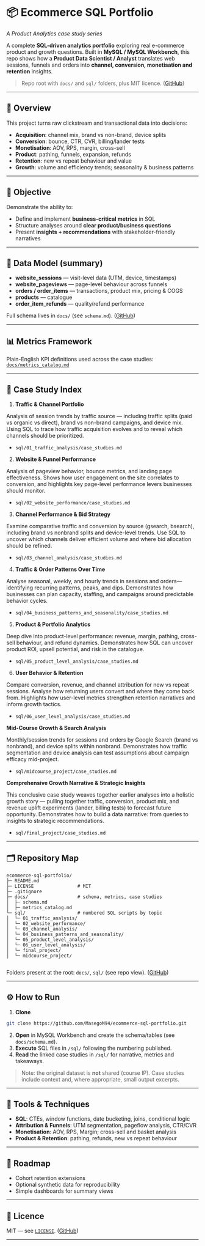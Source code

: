 # 📦 Ecommerce SQL Portfolio

*A Product Analytics case study series*

A complete **SQL-driven analytics portfolio** exploring real e-commerce product and growth questions.
Built in **MySQL / MySQL Workbench**, this repo shows how a **Product Data Scientist / Analyst** translates web sessions, funnels and orders into **channel, conversion, monetisation and retention** insights.

> Repo root with `docs/` and `sql/` folders, plus MIT licence. ([GitHub][1])

---

## 🧭 Overview

This project turns raw clickstream and transactional data into decisions:

* **Acquisition**: channel mix, brand vs non-brand, device splits
* **Conversion**: bounce, CTR, CVR, billing/lander tests
* **Monetisation**: AOV, RPS, margin, cross-sell
* **Product**: pathing, funnels, expansion, refunds
* **Retention**: new vs repeat behaviour and value
* **Growth**: volume and efficiency trends; seasonality & business patterns

---

## 🎯 Objective

Demonstrate the ability to:

* Define and implement **business-critical metrics** in SQL
* Structure analyses around **clear product/business questions**
* Present **insights + recommendations** with stakeholder-friendly narratives

---

## 🧱 Data Model (summary)

* **website_sessions** — visit-level data (UTM, device, timestamps)
* **website_pageviews** — page-level behaviour across funnels
* **orders / order_items** — transactions, product mix, pricing & COGS
* **products** — catalogue
* **order_item_refunds** — quality/refund performance

Full schema lives in `docs/` (see `schema.md`). ([GitHub][1])

---

## 📊 Metrics Framework

Plain-English KPI definitions used across the case studies:
[`docs/metrics_catalog.md`](docs/metrics_catalog.md)

---

## 🧠 Case Study Index


1. **Traffic & Channel Portfolio**

Analysis of session trends by traffic source — including traffic splits (paid vs organic vs direct), brand vs non-brand campaigns, and device mix.
Using SQL to trace how traffic acquisition evolves and to reveal which channels should be prioritized.

   * `sql/01_traffic_analysis/case_studies.md`
   
2. **Website & Funnel Performance**

Analysis of pageview behavior, bounce metrics, and landing page effectiveness.
Shows how user engagement on the site correlates to conversion, and highlights key page-level performance levers businesses should monitor.

   * `sql/02_website_performance/case_studies.md`
   
3. **Channel Performance & Bid Strategy**

Examine comparative traffic and conversion by source (gsearch, bsearch), including brand vs nonbrand splits and device-level trends.
Use SQL to uncover which channels deliver efficient volume and where bid allocation should be refined.

   * `sql/03_channel_analysis/case_studies.md`
   
4. **Traffic & Order Patterns Over Time**

Analyse seasonal, weekly, and hourly trends in sessions and orders—identifying recurring patterns, peaks, and dips.
Demonstrates how businesses can plan capacity, staffing, and campaigns around predictable behavior cycles.

   * `sql/04_business_patterns_and_seasonality/case_studies.md`
   
5. **Product & Portfolio Analytics**

Deep dive into product-level performance: revenue, margin, pathing, cross-sell behaviour, and refund dynamics.
Demonstrates how SQL can uncover product ROI, upsell potential, and risk in the catalogue.

   * `sql/05_product_level_analysis/case_studies.md`
   
6. **User Behavior & Retention**

Compare conversion, revenue, and channel attribution for new vs repeat sessions. Analyse how returning users convert and where they come back from.
Highlights how user-level metrics strengthen retention narratives and inform growth tactics.

   * `sql/06_user_level_analysis/case_studies.md`
   
   
**Mid-Course Growth & Search Analysis**

Monthly/session trends for sessions and orders by Google Search (brand vs nonbrand), and device splits within nonbrand.
Demonstrates how traffic segmentation and device analysis can test assumptions about campaign efficacy mid-project.

   * `sql/midcourse_project/case_studies.md`
   
**Comprehensive Growth Narrative & Strategic Insights**

This conclusive case study weaves together earlier analyses into a holistic growth story — pulling together traffic, conversion, product mix, and revenue uplift experiments (lander, billing tests) to forecast future opportunity.
Demonstrates how to build a data narrative: from queries to insights to strategic recommendations.

   * `sql/final_project/case_studies.md`

---

## 🗂 Repository Map

```
ecommerce-sql-portfolio/
├─ README.md
├─ LICENSE                # MIT
├─ .gitignore
├─ docs/                  # schema, metrics, case studies
│  ├─ schema.md
│  ├─ metrics_catalog.md
└─ sql/                   # numbered SQL scripts by topic
│  └─ 01_traffic_analysis/     
│  └─ 02_website_performance/   
│  └─ 03_channel_analysis/  
│  └─ 04_business_patterns_and_seasonality/  
│  └─ 05_product_level_analysis/  
│  └─ 06_user_level_analysis/  
│  └─ final_project/  
│  └─ midcourse_project/  


```

Folders present at the root: `docs/`, `sql/` (see repo view). ([GitHub][1])

---

## ⚙️ How to Run

1. **Clone**

```bash
git clone https://github.com/MasegoM94/ecommerce-sql-portfolio.git
```

2. **Open** in MySQL Workbench and create the schema/tables (see `docs/schema.md`).
3. **Execute** SQL files in `/sql/` following the numbering published.
4. **Read** the linked case studies in `/sql/` for narrative, metrics and takeaways.

> Note: the original dataset is **not** shared (course IP). Case studies include context and, where appropriate, small output excerpts.

---

## 🧩 Tools & Techniques

* **SQL**: CTEs, window functions, date bucketing, joins, conditional logic
* **Attribution & Funnels**: UTM segmentation, pageflow analysis, CTR/CVR
* **Monetisation**: AOV, RPS, Margin; cross-sell and basket analysis
* **Product & Retention**: pathing, refunds, new vs repeat behaviour

---

## 📌 Roadmap

* Cohort retention extensions
* Optional synthetic data for reproducibility
* Simple dashboards for summary views

---

## 📝 Licence

MIT — see [`LICENSE`](LICENSE). ([GitHub][1])

---

[1]: https://github.com/MasegoM94/ecommerce-sql-portfolio/tree/main "GitHub - MasegoM94/ecommerce-sql-portfolio: Journey through understanding Maven Fuzzy Factory data"
